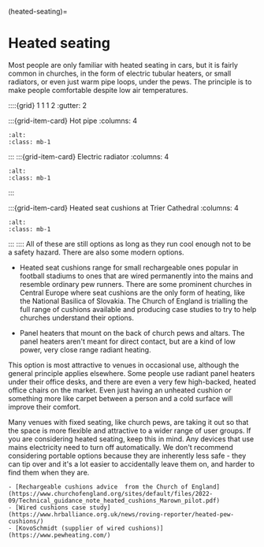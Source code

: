 (heated-seating)=
# Heated seating

Most people are only familiar with heated seating in cars, but it is fairly common in churches, in the form of electric tubular heaters, or small radiators, or even just warm pipe loops, under the pews.  The principle is to make people comfortable despite low air temperatures.  

::::{grid} 1 1 1 2
:gutter: 2

:::{grid-item-card} Hot pipe
:columns: 4

```{image} /images/heating-appliances/heated-seating-pipe-cropped.jpg
:alt: 
:class: mb-1
```

:::
:::{grid-item-card} Electric radiator
:columns: 4

```{image} /images/heating-appliances/electric-heated-seating-cropped.jpg
:alt: 
:class: mb-1
```

:::

:::{grid-item-card} Heated seat cushions at Trier Cathedral
:columns: 4

```{image} /images/heating-appliances/trier-pew-cushions.jpg
:alt: 
:class: mb-1
```

:::
::::
All of these are still options as long as they run cool enough not to be a safety hazard.  There are also some modern options.

- Heated seat cushions range for small  rechargeable ones popular in football stadiums to ones that are wired permanently into the mains and resemble ordinary pew runners.  There are some 
prominent churches in Central Europe where seat cushions are the only form of heating, like the National Basilica of Slovakia. 
The Church of England is trialling the full range of cushions available and producing case studies to try to help churches understand their options.

- Panel heaters that mount on the back of church pews and altars. The panel heaters aren't meant for direct contact, but are a kind of low power, very close range radiant heating. 

This option is most attractive to venues in occasional use, although the general principle applies elsewhere.  Some people use radiant panel heaters under their office desks, and there are even a very few high-backed, heated office chairs on the market.   Even just having an unheated cushion or something more like carpet between a person and a cold surface will improve their comfort.

Many venues with fixed seating, like church pews, are taking it out so that the space is more flexible and attractive to a wider range of user groups.  If you are considering heated seating, keep this in mind.   Any devices that use mains electricity need to turn off automatically.  We don't recommend considering portable options because they are inherently less safe - they can tip over and it's a lot easier to accidentally leave them on, and harder to find them when they are.





```{admonition} More information
- [Rechargeable cushions advice  from the Church of England](https://www.churchofengland.org/sites/default/files/2022-09/Technical_guidance_note_heated_cushions_Marown_pilot.pdf)
- [Wired cushions case study](https://www.hrballiance.org.uk/news/roving-reporter/heated-pew-cushions/)
- [KovoSchmidt (supplier of wired cushions)](https://www.pewheating.com/)
```
